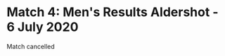 
Match 4: Men's Results
Aldershot \- 6 July 2020
===============================================


Match cancelled




